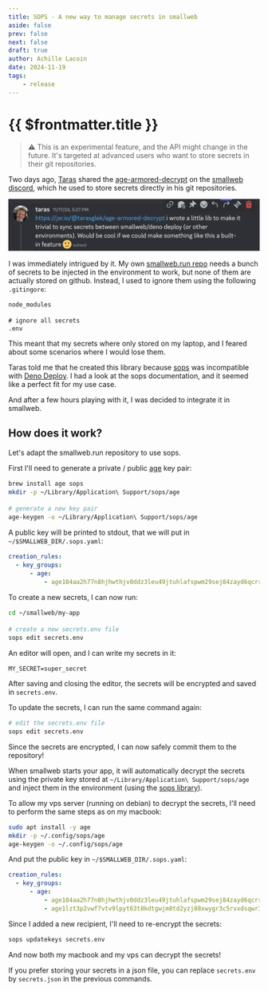 ```yaml
---
title: SOPS - A new way to manage secrets in smallweb
aside: false
prev: false
next: false
draft: true
author: Achille Lacoin
date: 2024-11-19
tags:
    - release
---
```


# {{ $frontmatter.title }}

> ⚠️ This is an experimental feature, and the API might change in the future. It's targeted at advanced users who want to store secrets in their git repositories.

Two days ago, [Taras](https://github.com/tarasglek) shared the [age-armored-decrypt](https://jsr.io/@tarasglek/age-armored-decrypt) on the [smallweb discord](https://discord.smallweb.run), which he used to store secrets directly in his git repositories.

![taras discord message](./img/taras_message.png)

I was immediately intrigued by it. My own [smallweb.run repo](https://github.com/pomdtr/smallweb.run) needs a bunch of secrets to be injected in the environment to work, but none of them are actually stored on github. Instead, I used to ignore them using the following `.gitingore`:

```
node_modules

# ignore all secrets
.env
```

This meant that my secrets where only stored on my laptop, and I feared about some scenarios where I would lose them.

Taras told me that he created this library because [sops](https://github.com/getsops/sops) was incompatible with [Deno Deploy](https://deno.com/deploy). I had a look at the sops documentation, and it seemed like a perfect fit for my use case.

And after a few hours playing with it, I was decided to integrate it in smallweb.

## How does it work?

Let's adapt the smallweb.run repository to use sops.

First I'll need to generate a private / public [age](https://github.com/FiloSottile/age) key pair:

```sh
brew install age sops
mkdir -p ~/Library/Application\ Support/sops/age

# generate a new key pair
age-keygen -o ~/Library/Application\ Support/sops/age
```

A public key will be printed to stdout, that we will put in `~/$SMALLWEB_DIR/.sops.yaml`:

```yaml
creation_rules:
  - key_groups:
      - age:
          - age184aa2h77n8hjhwthjv0ddz3leu49jtuhlafspwm29sej84zayd6qcrrwe6 # macbook
```

To create a new secrets, I can now run:

```sh
cd ~/smallweb/my-app

# create a new secrets.env file
sops edit secrets.env
```

An editor will open, and I can write my secrets in it:

```dotenv
MY_SECRET=super_secret
```

After saving and closing the editor, the secrets will be encrypted and saved in `secrets.env`.

To update the secrets, I can run the same command again:

```sh
# edit the secrets.env file
sops edit secrets.env
```

Since the secrets are encrypted, I can now safely commit them to the repository!

When smallweb starts your app, it will automatically decrypt the secrets using the private key stored at `~/Library/Application\ Support/sops/age` and inject them in the environment (using the [sops library](https://github.com/getsops/sops/blob/main/decrypt/decrypt.go)).

To allow my vps server (running on debian) to decrypt the secrets, I'll need to perform the same steps as on my macbook:

```sh
sudo apt install -y age
mkdir -p ~/.config/sops/age
age-keygen -o ~/.config/sops/age
```

And put the public key in `~/$SMALLWEB_DIR/.sops.yaml`:

```yaml
creation_rules:
  - key_groups:
      - age:
          - age184aa2h77n8hjhwthjv0ddz3leu49jtuhlafspwm29sej84zayd6qcrrwe6 # macbook
          - age1lzt3p2vwf7vtv9lpyt63t8kdtgwjm8td2yzj88xwygr3c5rvxdsqwr3rge # vps
```

Since I added a new recipient, I'll need to re-encrypt the secrets:

```sh
sops updatekeys secrets.env
```

And now both my macbook and my vps can decrypt the secrets!

If you prefer storing your secrets in a json file, you can replace `secrets.env` by `secrets.json` in the previous commands.
